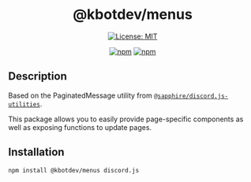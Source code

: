<div align="center">

# @kbotdev/menus

[![License: MIT](https://img.shields.io/badge/License-MIT-green.svg)](https://github.com/KBot-discord/Utilities/blob/main/LICENSE)

[![npm](https://img.shields.io/npm/v/@kbotdev/menus?color=crimson&logo=npm&label=@kbotdev/menus)](https://www.npmjs.com/package/@kbotdev/menus)
[![npm](https://img.shields.io/npm/dt/@kbotdev/menus?color=crimson&logo=npm)](https://www.npmjs.com/package/@kbotdev/menus)

</div>

## Description
Based on the PaginatedMessage utility from [`@sapphire/discord.js-utilities`](https://github.com/sapphiredev/utilities/tree/main/packages/discord.js-utilities).

This package allows you to easily provide page-specific components as well as exposing functions to update pages.

## Installation

```bash
npm install @kbotdev/menus discord.js
```
